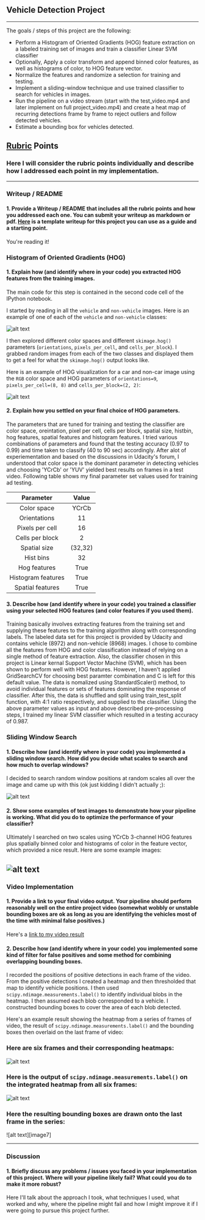 ## Vehicle Detection Project

---

The goals / steps of this project are the following:

* Perform a Histogram of Oriented Gradients (HOG) feature extraction on a labeled training set of images and train a classifier Linear SVM classifier
* Optionally, Apply a color transform and append binned color features, as well as histograms of color, to HOG feature vector. 
* Normalize the features and randomize a selection for training and testing.
* Implement a sliding-window technique and use trained classifier to search for vehicles in images.
* Run the pipeline on a video stream (start with the test_video.mp4 and later implement on full project_video.mp4) and create a heat map of recurring detections frame by frame to reject outliers and follow detected vehicles.
* Estimate a bounding box for vehicles detected.

[//]: # (Image References)
[image1]: ./output_images/car_non-car.png
[image2]: ./output_images/heatmap_hogsubsamp.png
[image3]: ./output_images/heatmap_sliding.png
[image4]: ./output_images/sliding_window.png
[image5]: ./output_images/hog_features.png
[image6]: ./output_images/hog_subsampling.png
[video1]: ./project_video.mp4

## [Rubric](https://review.udacity.com/#!/rubrics/513/view) Points
### Here I will consider the rubric points individually and describe how I addressed each point in my implementation.  

---
### Writeup / README

#### 1. Provide a Writeup / README that includes all the rubric points and how you addressed each one.  You can submit your writeup as markdown or pdf.  [Here](https://github.com/udacity/CarND-Vehicle-Detection/blob/master/writeup_template.md) is a template writeup for this project you can use as a guide and a starting point.  

You're reading it!

### Histogram of Oriented Gradients (HOG)

#### 1. Explain how (and identify where in your code) you extracted HOG features from the training images.

The main code for this step is contained in the second code cell of the IPython notebook.  

I started by reading in all the `vehicle` and `non-vehicle` images.  Here is an example of one of each of the `vehicle` and `non-vehicle` classes:

![alt text][image1]

I then explored different color spaces and different `skimage.hog()` parameters (`orientations`, `pixels_per_cell`, and `cells_per_block`).  I grabbed random images from each of the two classes and displayed them to get a feel for what the `skimage.hog()` output looks like.

Here is an example of HOG visualization for a car and non-car image using the `RGB` color space and HOG parameters of `orientations=9`, `pixels_per_cell=(8, 8)` and `cells_per_block=(2, 2)`:

![alt text][image5]

#### 2. Explain how you settled on your final choice of HOG parameters.

The parameters that are tuned for training and testing the classifier are color space, oreintation, pixel per cell, cells per block, spatial size, histbin, hog features, spatial features and histogram features. I tried various combinations of parameters and found that the testing accuracy (0.97 to 0.99)  and time taken to classify (40 to 90 sec) accordingly. After alot of experiementation and based on the discussions in Udacity's forum, I understood that color space is the dominant parameter in detecting vehicles and choosing 'YCrCb' or 'YUV' yielded best results on frames in a test video. Following table shows my final parameter set values used for training ad testing.

| Parameter        		|     Value	        					| 
|:---------------------:|:---------------------------------------------:| 
| Color space       | YCrCb   |
| Orientations      | 11   |
| Pixels per cell      | 16   |
| Cells per block      | 2   |
| Spatial size      | (32,32)  |
| Hist bins      | 32  |
| Hog features | True |
|Histogram features | True |
|Spatial features | True |

#### 3. Describe how (and identify where in your code) you trained a classifier using your selected HOG features (and color features if you used them).

Training basically involves extracting features from the training set and supplying these features to the training algorithm along with corresponding labels. The labeled data set for this project is provided by Udacity and contains vehicle (8972) and non-vehicle (8968) images. I chose to combine all the features from HOG and color classification instead of relying on a single method of feature extraction. Also, the classifier chosen in this project is Linear kernal Support Vector Machine (SVM), which has been shown to perform well with HOG features. However, I haven't applied GridSearchCV for choosing best paramter combination and C is left for this default value. The data is nomalized using StandardScaler() method, to avoid individual features or sets of features dominating the response of classifier. After this, the data is shuffled and split using train_test_split function, with 4:1 ratio respectively, and supplied to the classifier. Using the above parameter values as input and above described pre-processing steps, I trained my linear SVM classifier which resulted in a testing accuracy of 0.987. 

### Sliding Window Search

#### 1. Describe how (and identify where in your code) you implemented a sliding window search.  How did you decide what scales to search and how much to overlap windows?

I decided to search random window positions at random scales all over the image and came up with this (ok just kidding I didn't actually ;):

![alt text][image3]

#### 2. Show some examples of test images to demonstrate how your pipeline is working.  What did you do to optimize the performance of your classifier?

Ultimately I searched on two scales using YCrCb 3-channel HOG features plus spatially binned color and histograms of color in the feature vector, which provided a nice result.  Here are some example images:

![alt text][image4]
---

### Video Implementation

#### 1. Provide a link to your final video output.  Your pipeline should perform reasonably well on the entire project video (somewhat wobbly or unstable bounding boxes are ok as long as you are identifying the vehicles most of the time with minimal false positives.)
Here's a [link to my video result](./project_video.mp4)


#### 2. Describe how (and identify where in your code) you implemented some kind of filter for false positives and some method for combining overlapping bounding boxes.

I recorded the positions of positive detections in each frame of the video.  From the positive detections I created a heatmap and then thresholded that map to identify vehicle positions.  I then used `scipy.ndimage.measurements.label()` to identify individual blobs in the heatmap.  I then assumed each blob corresponded to a vehicle.  I constructed bounding boxes to cover the area of each blob detected.  

Here's an example result showing the heatmap from a series of frames of video, the result of `scipy.ndimage.measurements.label()` and the bounding boxes then overlaid on the last frame of video:

### Here are six frames and their corresponding heatmaps:

![alt text][image5]

### Here is the output of `scipy.ndimage.measurements.label()` on the integrated heatmap from all six frames:
![alt text][image6]

### Here the resulting bounding boxes are drawn onto the last frame in the series:
![alt text][image7]



---

### Discussion

#### 1. Briefly discuss any problems / issues you faced in your implementation of this project.  Where will your pipeline likely fail?  What could you do to make it more robust?

Here I'll talk about the approach I took, what techniques I used, what worked and why, where the pipeline might fail and how I might improve it if I were going to pursue this project further.  

